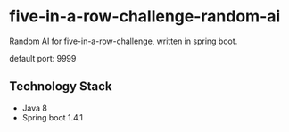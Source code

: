 # five-in-a-row-challenge-random-ai

Random AI for five-in-a-row-challenge, written in spring boot.

default port: 9999

## Technology Stack
- Java 8
- Spring boot 1.4.1